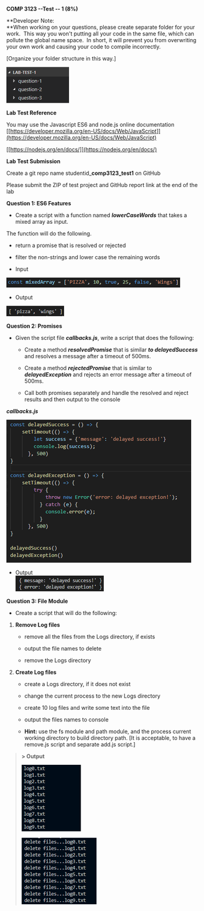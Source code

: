 **COMP 3123 --Test -- 1 (8%)**

**Developer Note:\
**When working on your questions, please create separate folder for your
work.  This way you won't putting all your code in the same file, which
can pollute the global name space.  In short, it will prevent you from
overwriting your own work and causing your code to compile incorrectly.

[Organize your folder structure in this way.]

![](.//media/image1.png)

**Lab Test Reference**

You may use the Javascript ES6 and node.js online documentation\
[[https://developer.mozilla.org/en-US/docs/Web/JavaScript]](https://developer.mozilla.org/en-US/docs/Web/JavaScript)

[[https://nodejs.org/en/docs/]](https://nodejs.org/en/docs/)

**Lab Test Submission**

Create a git repo name studentid\_**comp3123\_test1** on GitHub

Please submit the ZIP of test project and GitHub report link at the end
of the lab

**Question 1: ES6 Features**

-   Create a script with a function named ***lowerCaseWords*** that
    takes a mixed array as input.

The function will do the following.

-   return a promise that is resolved or rejected

-   filter the non-strings and lower case the remaining words

<!-- -->

-   Input

![](.//media/image2.png)

-   Output

![](.//media/image3.png)

**Question 2: Promises**

-   Given the script file ***callbacks.js***, write a script that does
    the following:

    -   Create a method ***resolvedPromise*** that is similar ***to
        delayedSuccess*** and resolves a message after a timeout of
        500ms.

    -   Create a method ***rejectedPromise*** that is similar to
        ***delayedException*** and rejects an error message after a
        timeout of 500ms.

    -   Call both promises separately and handle the resolved and reject
        results and then output to the console

***callbacks.js***

![](.//media/image4.png)

-   Output\
    ![](.//media/image5.png)

**Question 3: File Module**

-   Create a script that will do the following:

1.  **Remove Log files**

    -   remove all the files from the Logs directory, if exists

    -   output the file names to delete

    -   remove the Logs directory

2.  **Create Log files**

    -   create a Logs directory, if it does not exist

    -   change the current process to the new Logs directory

    -   create 10 log files and write some text into the file

    -   output the files names to console

    -   **Hint:** use the fs module and path module, and the process
        current working directory to build directory path. [It is
        acceptable, to have a remove.js script and separate add.js
        script.]

> **\> Output**
>
> ![](.//media/image6.png)
>
> ![](.//media/image7.png)
